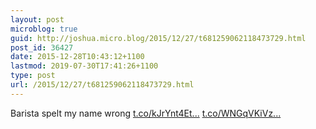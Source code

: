 ```yaml
---
layout: post
microblog: true
guid: http://joshua.micro.blog/2015/12/27/t681259062118473729.html
post_id: 36427
date: 2015-12-28T10:43:12+1100
lastmod: 2019-07-30T17:41:26+1100
type: post
url: /2015/12/27/t681259062118473729.html
---
```

Barista spelt my name wrong [t.co/kJrYnt4Et...](https://t.co/kJrYnt4EtE) [t.co/WNGqVKiVz...](https://t.co/WNGqVKiVzF)
